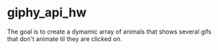 # giphy_api_hw

The goal is to create a dymamic array of animals that shows several gifs that don't animate til they are clicked on.

